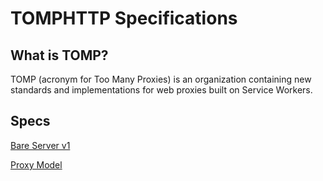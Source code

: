 # TOMPHTTP Specifications

## What is TOMP?

TOMP (acronym for Too Many Proxies) is an organization containing new standards and implementations for web proxies built on Service Workers.

## Specs

[Bare Server v1](./BareServer.md)

[Proxy Model](./ProxyModel.md)
